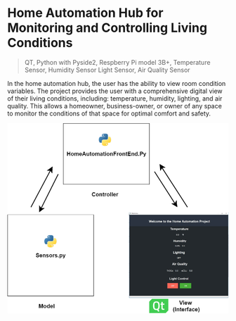 # Home Automation Hub for Monitoring and Controlling Living Conditions

> QT, 
> Python with Pyside2,
> Respberry Pi model 3B+,
> Temperature Sensor,
> Humidity Sensor
> Light Sensor,
> Air Quality Sensor

In the home automation hub, the user has the ability to view room condition variables. The project provides the user with a comprehensive digital view of their living conditions, including: temperature, humidity, lighting, and air quality. This allows a homeowner, business-owner, or owner of any space to monitor the conditions of that space for optimal comfort and safety. 



![](Agritecture.png)
